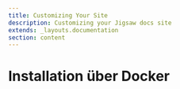 ```yaml
---
title: Customizing Your Site
description: Customizing your Jigsaw docs site
extends: _layouts.documentation
section: content
---
```


# Installation über Docker